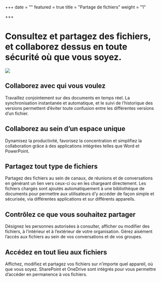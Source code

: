 +++
date = ""
featured = true
title = "Partage de fichiers"
weight = "1"

+++
# Consultez et partagez des fichiers, et **collaborez** dessus en toute **sécurité** où que vous soyez.

![](/uploads/re4yoxv.webp)

## **Collaborez avec qui vous voulez**

Travaillez conjointement sur des documents en temps réel. La synchronisation instantanée et automatique, et le suivi de l’historique des versions permettent d’éviter toute confusion entre les différentes versions d’un fichier.

## **Collaborez au sein d’un espace unique**

Dynamisez la productivité, favorisez la concentration et simplifiez la collaboration grâce à des applications intégrées telles que Word et PowerPoint.

## **Partagez tout type de fichiers**

Partagez des fichiers au sein de canaux, de réunions et de conversations en générant un lien vers ceux-ci ou en les chargeant directement. Les fichiers chargés sont ajoutés automatiquement à une bibliothèque de documents pour permettre aux utilisateurs d’y accéder de façon simple et sécurisée, via différentes applications et sur différents appareils.

## **Contrôlez ce que vous souhaitez partager**

Désignez les personnes autorisées à consulter, afficher ou modifier des fichiers, à l’intérieur et à l’extérieur de votre organisation. Gérez aisément l’accès aux fichiers au sein de vos conversations et de vos groupes.

## **Accédez en tout lieu aux fichiers**

Affichez, modifiez et partagez vos fichiers sur n’importe quel appareil, où que vous soyez. SharePoint et OneDrive sont intégrés pour vous permettre d’accéder en permanence à vos fichiers.